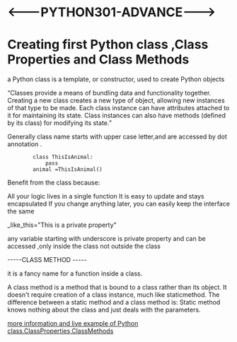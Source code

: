 #               <---PYTHON301-ADVANCE--->

# Creating first Python class ,Class Properties and Class Methods 

a Python class is a template, or constructor, used to create Python objects

“Classes provide a means of bundling data and functionality together. Creating a new class creates a new type of object, allowing new instances of that type to be made. Each class instance can have attributes attached to it for maintaining its state. Class instances can also have methods (defined by its class) for modifying its state.”

Generally class name starts with upper case letter,and are accessed by dot annotation .


            class ThisIsAnimal:
                pass
            animal =ThisIsAnimal()
    
    
Benefit from the class because:

All your logic lives in a single function
It is easy to update and stays encapsulated
If you change anything later, you can easily keep the interface the same

_like_this="This is a private property"

any variable starting with underscore is private property and can be accessed ,only inside the class not outside the class

-----CLASS METHOD -----

it is a fancy name for a function inside a class.

A class method is a method that is bound to a class rather than its object. It doesn't require creation of a class instance, much like staticmethod. The difference between a static method and a class method is: Static method knows nothing about the class and just deals with the parameters.

[more information and live example of Python class,ClassProperties,ClassMethods](first_class.py)